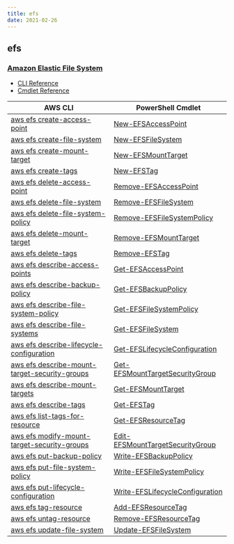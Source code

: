 ```yaml
---
title: efs
date: 2021-02-26
---
```


## efs

### [Amazon Elastic File System](https://aws.amazon.com/efs/)

* [CLI Reference](https://docs.aws.amazon.com/cli/latest/reference/efs/index.html)
* [Cmdlet Reference](https://docs.aws.amazon.com/powershell/latest/reference/items/Amazon_Elastic_File_System_cmdlets.html)

|AWS CLI|PowerShell Cmdlet|
|----|----|
|[aws efs create-access-point](https://docs.aws.amazon.com/cli/latest/reference/efs/create-access-point.html)|[New-EFSAccessPoint](https://docs.aws.amazon.com/powershell/latest/reference/items/New-EFSAccessPoint.html)|
|[aws efs create-file-system](https://docs.aws.amazon.com/cli/latest/reference/efs/create-file-system.html)|[New-EFSFileSystem](https://docs.aws.amazon.com/powershell/latest/reference/items/New-EFSFileSystem.html)|
|[aws efs create-mount-target](https://docs.aws.amazon.com/cli/latest/reference/efs/create-mount-target.html)|[New-EFSMountTarget](https://docs.aws.amazon.com/powershell/latest/reference/items/New-EFSMountTarget.html)|
|[aws efs create-tags](https://docs.aws.amazon.com/cli/latest/reference/efs/create-tags.html)|[New-EFSTag](https://docs.aws.amazon.com/powershell/latest/reference/items/New-EFSTag.html)|
|[aws efs delete-access-point](https://docs.aws.amazon.com/cli/latest/reference/efs/delete-access-point.html)|[Remove-EFSAccessPoint](https://docs.aws.amazon.com/powershell/latest/reference/items/Remove-EFSAccessPoint.html)|
|[aws efs delete-file-system](https://docs.aws.amazon.com/cli/latest/reference/efs/delete-file-system.html)|[Remove-EFSFileSystem](https://docs.aws.amazon.com/powershell/latest/reference/items/Remove-EFSFileSystem.html)|
|[aws efs delete-file-system-policy](https://docs.aws.amazon.com/cli/latest/reference/efs/delete-file-system-policy.html)|[Remove-EFSFileSystemPolicy](https://docs.aws.amazon.com/powershell/latest/reference/items/Remove-EFSFileSystemPolicy.html)|
|[aws efs delete-mount-target](https://docs.aws.amazon.com/cli/latest/reference/efs/delete-mount-target.html)|[Remove-EFSMountTarget](https://docs.aws.amazon.com/powershell/latest/reference/items/Remove-EFSMountTarget.html)|
|[aws efs delete-tags](https://docs.aws.amazon.com/cli/latest/reference/efs/delete-tags.html)|[Remove-EFSTag](https://docs.aws.amazon.com/powershell/latest/reference/items/Remove-EFSTag.html)|
|[aws efs describe-access-points](https://docs.aws.amazon.com/cli/latest/reference/efs/describe-access-points.html)|[Get-EFSAccessPoint](https://docs.aws.amazon.com/powershell/latest/reference/items/Get-EFSAccessPoint.html)|
|[aws efs describe-backup-policy](https://docs.aws.amazon.com/cli/latest/reference/efs/describe-backup-policy.html)|[Get-EFSBackupPolicy](https://docs.aws.amazon.com/powershell/latest/reference/items/Get-EFSBackupPolicy.html)|
|[aws efs describe-file-system-policy](https://docs.aws.amazon.com/cli/latest/reference/efs/describe-file-system-policy.html)|[Get-EFSFileSystemPolicy](https://docs.aws.amazon.com/powershell/latest/reference/items/Get-EFSFileSystemPolicy.html)|
|[aws efs describe-file-systems](https://docs.aws.amazon.com/cli/latest/reference/efs/describe-file-systems.html)|[Get-EFSFileSystem](https://docs.aws.amazon.com/powershell/latest/reference/items/Get-EFSFileSystem.html)|
|[aws efs describe-lifecycle-configuration](https://docs.aws.amazon.com/cli/latest/reference/efs/describe-lifecycle-configuration.html)|[Get-EFSLifecycleConfiguration](https://docs.aws.amazon.com/powershell/latest/reference/items/Get-EFSLifecycleConfiguration.html)|
|[aws efs describe-mount-target-security-groups](https://docs.aws.amazon.com/cli/latest/reference/efs/describe-mount-target-security-groups.html)|[Get-EFSMountTargetSecurityGroup](https://docs.aws.amazon.com/powershell/latest/reference/items/Get-EFSMountTargetSecurityGroup.html)|
|[aws efs describe-mount-targets](https://docs.aws.amazon.com/cli/latest/reference/efs/describe-mount-targets.html)|[Get-EFSMountTarget](https://docs.aws.amazon.com/powershell/latest/reference/items/Get-EFSMountTarget.html)|
|[aws efs describe-tags](https://docs.aws.amazon.com/cli/latest/reference/efs/describe-tags.html)|[Get-EFSTag](https://docs.aws.amazon.com/powershell/latest/reference/items/Get-EFSTag.html)|
|[aws efs list-tags-for-resource](https://docs.aws.amazon.com/cli/latest/reference/efs/list-tags-for-resource.html)|[Get-EFSResourceTag](https://docs.aws.amazon.com/powershell/latest/reference/items/Get-EFSResourceTag.html)|
|[aws efs modify-mount-target-security-groups](https://docs.aws.amazon.com/cli/latest/reference/efs/modify-mount-target-security-groups.html)|[Edit-EFSMountTargetSecurityGroup](https://docs.aws.amazon.com/powershell/latest/reference/items/Edit-EFSMountTargetSecurityGroup.html)|
|[aws efs put-backup-policy](https://docs.aws.amazon.com/cli/latest/reference/efs/put-backup-policy.html)|[Write-EFSBackupPolicy](https://docs.aws.amazon.com/powershell/latest/reference/items/Write-EFSBackupPolicy.html)|
|[aws efs put-file-system-policy](https://docs.aws.amazon.com/cli/latest/reference/efs/put-file-system-policy.html)|[Write-EFSFileSystemPolicy](https://docs.aws.amazon.com/powershell/latest/reference/items/Write-EFSFileSystemPolicy.html)|
|[aws efs put-lifecycle-configuration](https://docs.aws.amazon.com/cli/latest/reference/efs/put-lifecycle-configuration.html)|[Write-EFSLifecycleConfiguration](https://docs.aws.amazon.com/powershell/latest/reference/items/Write-EFSLifecycleConfiguration.html)|
|[aws efs tag-resource](https://docs.aws.amazon.com/cli/latest/reference/efs/tag-resource.html)|[Add-EFSResourceTag](https://docs.aws.amazon.com/powershell/latest/reference/items/Add-EFSResourceTag.html)|
|[aws efs untag-resource](https://docs.aws.amazon.com/cli/latest/reference/efs/untag-resource.html)|[Remove-EFSResourceTag](https://docs.aws.amazon.com/powershell/latest/reference/items/Remove-EFSResourceTag.html)|
|[aws efs update-file-system](https://docs.aws.amazon.com/cli/latest/reference/efs/update-file-system.html)|[Update-EFSFileSystem](https://docs.aws.amazon.com/powershell/latest/reference/items/Update-EFSFileSystem.html)|

